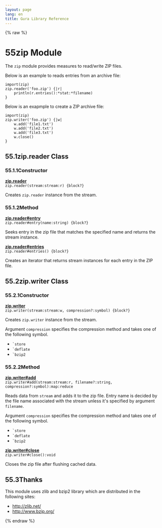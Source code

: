 ```yaml
---
layout: page
lang: en
title: Gura Library Reference
---
```


{% raw %}
<h1><span class="caption-index-1">55</span><a name="anchor-55"></a>zip Module</h1>
<p>
The <code>zip</code> module provides measures to read/write ZIP files.
</p>
<p>
Below is an example to reads entries from an archive file:
</p>
<pre><code>import(zip)
zip.reader('foo.zip') {|r|
    println(r.entries():*stat:*filename)
}
</code></pre>
<p>
Below is an exapmple to create a ZIP archive file:
</p>
<pre><code>import(zip)
zip.writer('foo.zip') {|w|
    w.add('file1.txt')
    w.add('file2.txt')
    w.add('file3.txt')
    w.close()
}		
</code></pre>
<h2><span class="caption-index-2">55.1</span><a name="anchor-55-1"></a>zip.reader Class</h2>
<h3><span class="caption-index-3">55.1.1</span><a name="anchor-55-1-1"></a>Constructor</h3>
<p>
<div><strong style="text-decoration:underline">zip.reader</strong></div>
<div style="margin-bottom:1em"><code>zip.reader(stream:stream:r) {block?}</code></div>
Creates <code>zip.reader</code> instance from the stream.
</p>
<h3><span class="caption-index-3">55.1.2</span><a name="anchor-55-1-2"></a>Method</h3>
<p>
<div><strong style="text-decoration:underline">zip.reader#entry</strong></div>
<div style="margin-bottom:1em"><code>zip.reader#entry(name:string) {block?}</code></div>
Seeks entry in the zip file that matches the specified name and returns the stream instance.
</p>
<p>
<div><strong style="text-decoration:underline">zip.reader#entries</strong></div>
<div style="margin-bottom:1em"><code>zip.reader#entries() {block?}</code></div>
Creates an iterator that returns stream instances for each entry in the ZIP file.
</p>
<h2><span class="caption-index-2">55.2</span><a name="anchor-55-2"></a>zip.writer Class</h2>
<h3><span class="caption-index-3">55.2.1</span><a name="anchor-55-2-1"></a>Constructor</h3>
<p>
<div><strong style="text-decoration:underline">zip.writer</strong></div>
<div style="margin-bottom:1em"><code>zip.writer(stream:stream:w, compression?:symbol) {block?}</code></div>
Creates <code>zip.writer</code> instance from the stream.
</p>
<p>
Argument <code>compression</code> specifies the compression method and takes one of the following symbol.
</p>
<ul>
<li><code>`store</code></li>
<li><code>`deflate</code></li>
<li><code>`bzip2</code></li>
</ul>
<h3><span class="caption-index-3">55.2.2</span><a name="anchor-55-2-2"></a>Method</h3>
<p>
<div><strong style="text-decoration:underline">zip.writer#add</strong></div>
<div style="margin-bottom:1em"><code>zip.writer#add(stream:stream:r, filename?:string, compression?:symbol):map:reduce</code></div>
Reads data from <code>stream</code> and adds it to the zip file. Entry name is decided by the file name associated with the stream unless it's specified by argument <code>filename</code>.
</p>
<p>
Argument <code>compression</code> specifies the compression method and takes one of the following symbol.
</p>
<ul>
<li><code>`store</code></li>
<li><code>`deflate</code></li>
<li><code>`bzip2</code></li>
</ul>
<p>
<div><strong style="text-decoration:underline">zip.writer#close</strong></div>
<div style="margin-bottom:1em"><code>zip.writer#close():void</code></div>
Closes the zip file after flushing cached data.
</p>
<h2><span class="caption-index-2">55.3</span><a name="anchor-55-3"></a>Thanks</h2>
<p>
This module uses zlib and bzip2 library which are distributed in the following sites:
</p>
<ul>
<li><a href="http://zlib.net/">http://zlib.net/</a></li>
<li><a href="http://www.bzip.org/">http://www.bzip.org/</a></li>
</ul>
<p />

{% endraw %}
